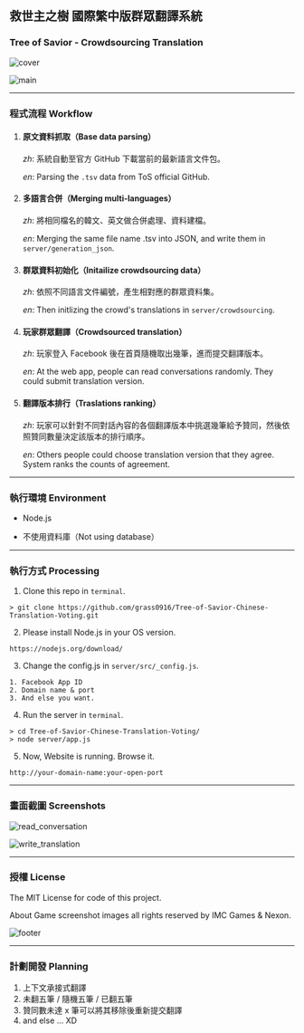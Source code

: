 ## 救世主之樹 國際繁中版群眾翻譯系統

### Tree of Savior - Crowdsourcing Translation

![cover](readme/cover.png)

![main](readme/1.png)

---

### 程式流程 Workflow

1. #### 原文資料抓取（Base data parsing）

    *zh*: 系統自動至官方 GitHub 下載當前的最新語言文件包。

    *en*: Parsing the `.tsv` data from ToS official GitHub.
2. #### 多語言合併（Merging multi-languages）

    *zh*: 將相同檔名的韓文、英文做合併處理、資料建檔。

    *en*: Merging the same file name .tsv into JSON, and write them in `server/generation_json`.
3. #### 群眾資料初始化（Initailize crowdsourcing data）

    *zh*: 依照不同語言文件編號，產生相對應的群眾資料集。

    *en*: Then initlizing the crowd's translations in `server/crowdsourcing`.
4. #### 玩家群眾翻譯（Crowdsourced translation）

    *zh*: 玩家登入 Facebook 後在首頁隨機取出幾筆，進而提交翻譯版本。

    *en*: At the web app, people can read conversations randomly. They could submit translation version.
5. #### 翻譯版本排行（Traslations ranking）
    *zh*: 玩家可以針對不同對話內容的各個翻譯版本中挑選幾筆給予贊同，然後依照贊同數量決定該版本的排行順序。

    *en*: Others people could choose translation version that they agree. System ranks the counts of agreement.

---

### 執行環境 Environment

* Node.js

* 不使用資料庫（Not using database）

---

### 執行方式 Processing


1. Clone this repo in `terminal`.

```
> git clone https://github.com/grass0916/Tree-of-Savior-Chinese-Translation-Voting.git
```

2. Please install Node.js in your OS version.

```
https://nodejs.org/download/
```

3. Change the config.js in `server/src/_config.js`.

```
1. Facebook App ID
2. Domain name & port
3. And else you want.
```

4. Run the server in `terminal`.

```
> cd Tree-of-Savior-Chinese-Translation-Voting/
> node server/app.js
```

5. Now, Website is running. Browse it.

```
http://your-domain-name:your-open-port
```

---

### 畫面截圖 Screenshots

![read_conversation](readme/2.png)

![write_translation](readme/3.png)

---

### 授權 License

The MIT License for code of this project.

About Game screenshot images all rights reserved by IMC Games & Nexon.


![footer](readme/4.png)

---

### 計劃開發 Planning

1. 上下文承接式翻譯
2. 未翻五筆 / 隨機五筆 / 已翻五筆
3. 贊同數未達 x 筆可以將其移除後重新提交翻譯
4. and else ... XD